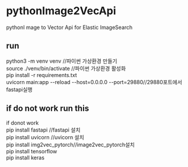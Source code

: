 # pythonImage2VecApi
pythonI mage to Vector Api for Elastic ImageSearch


## run
python3 -m venv venv //파이썬 가상환경 만들기   
source ./venv/bin/activate //파이썬 가상환경 활성화   
pip install -r requirements.txt   
uvicorn main:app --reload --host=0.0.0.0 --port=29880//29880포트에서 fastapi실행   


## if do not work run this
if donot work   
pip install fastapi //fastapi 설치   
pip install uvicorn //uvicorn 설치   
pip install img2vec_pytorch//image2vec_pytorch설치   
pip install tensorflow   
pip install keras    


